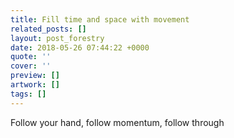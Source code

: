 ```yaml
---
title: Fill time and space with movement
related_posts: []
layout: post_forestry
date: 2018-05-26 07:44:22 +0000
quote: ''
cover: ''
preview: []
artwork: []
tags: []
---
```

Follow your hand, follow momentum, follow through